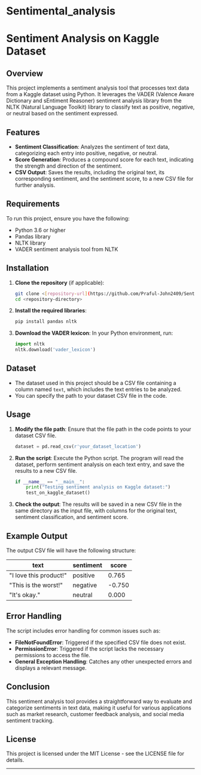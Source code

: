 # Sentimental_analysis
# Sentiment Analysis on Kaggle Dataset

## Overview

This project implements a sentiment analysis tool that processes text data from a Kaggle dataset using Python. It leverages the VADER (Valence Aware Dictionary and sEntiment Reasoner) sentiment analysis library from the NLTK (Natural Language Toolkit) library to classify text as positive, negative, or neutral based on the sentiment expressed.

## Features

- **Sentiment Classification**: Analyzes the sentiment of text data, categorizing each entry into positive, negative, or neutral.
- **Score Generation**: Produces a compound score for each text, indicating the strength and direction of the sentiment.
- **CSV Output**: Saves the results, including the original text, its corresponding sentiment, and the sentiment score, to a new CSV file for further analysis.

## Requirements

To run this project, ensure you have the following:

- Python 3.6 or higher
- Pandas library
- NLTK library
- VADER sentiment analysis tool from NLTK

## Installation

1. **Clone the repository** (if applicable):
   ```bash
   git clone <[repository-url](https://github.com/Praful-John2409/Sentimental_analysis)>
   cd <repository-directory>
   ```

2. **Install the required libraries**:
   ```bash
   pip install pandas nltk
   ```

3. **Download the VADER lexicon**:
   In your Python environment, run:
   ```python
   import nltk
   nltk.download('vader_lexicon')
   ```

## Dataset

- The dataset used in this project should be a CSV file containing a column named `text`, which includes the text entries to be analyzed.
- You can specify the path to your dataset CSV file in the code.

## Usage

1. **Modify the file path**: Ensure that the file path in the code points to your dataset CSV file.
   ```python
   dataset = pd.read_csv(r'your_dataset_location')
   ```

2. **Run the script**:
   Execute the Python script. The program will read the dataset, perform sentiment analysis on each text entry, and save the results to a new CSV file.

   ```python
   if __name__ == "__main__":
       print("Testing sentiment analysis on Kaggle dataset:")
       test_on_kaggle_dataset()
   ```

3. **Check the output**: The results will be saved in a new CSV file in the same directory as the input file, with columns for the original text, sentiment classification, and sentiment score.

## Example Output

The output CSV file will have the following structure:

| text                   | sentiment | score  |
|------------------------|-----------|--------|
| "I love this product!" | positive  | 0.765  |
| "This is the worst!"   | negative  | -0.750 |
| "It's okay."           | neutral   | 0.000  |

## Error Handling

The script includes error handling for common issues such as:
- **FileNotFoundError**: Triggered if the specified CSV file does not exist.
- **PermissionError**: Triggered if the script lacks the necessary permissions to access the file.
- **General Exception Handling**: Catches any other unexpected errors and displays a relevant message.

## Conclusion

This sentiment analysis tool provides a straightforward way to evaluate and categorize sentiments in text data, making it useful for various applications such as market research, customer feedback analysis, and social media sentiment tracking.

## License

This project is licensed under the MIT License - see the LICENSE file for details.

---
